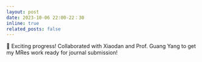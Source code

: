 ```yaml
---
layout: post
date: 2023-10-06 22:00-22：30
inline: true
related_posts: false
---
```


🚀 Exciting progress! Collaborated with Xiaodan and Prof. Guang Yang to get my MRes work ready for journal submission!
